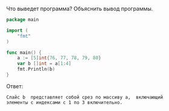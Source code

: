 Что выведет программа? Объяснить вывод программы.

```go
package main

import (
    "fmt"
)

func main() {
    a := [5]int{76, 77, 78, 79, 80}
    var b []int = a[1:4]
    fmt.Println(b)
}
```

Ответ:
```
Слайс b  представляет собой срез по массиву a,  включающий
элементы с индексами с 1 по 3 включительно.

```
